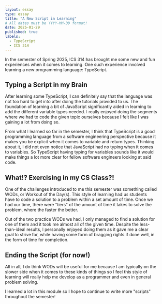 ```yaml
---
layout: essay
type: essay
title: "A New Script in Learning"
# All dates must be YYYY-MM-DD format!
date: 2025-01-29
published: true
labels:
  - TypeScript
  - ICS 314
---
```



In the semester of Spring 2025, ICS 314 has brought me some new and fun experiences when it comes to learning. One such experience involved learning a new programming language: TypeScript.

## Typing a Script in my Brain

After learning some TypeScript, I can definitely say that the language was not too hard to get into after doing the tutorials provided to us. The foundation of learning a bit of JavaScript significantly aided in learning to add the different variable types needed. I really enjoyed doing the segments where we had to code the given topic ourselves because I felt like I was gaining a lot from doing so.

From what I learned so far in the semester, I think that TypeScript is a good programming language from a software engineering perspective because it makes you be explicit when it comes to variable and return types. Thinking about it, I did not even notice that JavaScript had no typing when it comes to variables. So TypeScript having typing for variables sounds like it would make things a lot more clear for fellow software engineers looking at said code.

## What!? Exercising in my CS Class?!

One of the challenges introduced to me this semester was something called WODs, or Workout of the Day(s). This style of learning had us students have to code a solution to a problem within a set amount of time. Once we had our time, there were "tiers" of the amount of time it takes to solve the problem, where the faster the better.

Out of the two practice WODs we had, I only managed to find a solution for one of them and it took me almost all of the given time. Despite the less-than-ideal results, I personally enjoyed doing them as it gave me a clear goal to strive for, while having some form of bragging rights if done well, in the form of time for completion. 

## Ending the Script (for now!)

All in all, I do think WODs will be useful for me because I am typically on the slower side when it comes to these kinds of things so I feel this style of learning will really help me develop as a programmer and even in general problem solving. 

I learned a lot in this module so I hope to continue to write more "scripts" throughout the semester!

